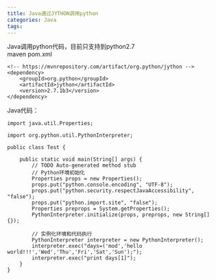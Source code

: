 ```yaml
---
title: Java通过JYTHON调用python
categories: Java
tags: 
---
```

Java调用python代码，目前只支持到python2.7  
maven pom.xml

    
    
    <!-- https://mvnrepository.com/artifact/org.python/jython -->
    <dependency>
        <groupId>org.python</groupId>
        <artifactId>jython</artifactId>
        <version>2.7.1b3</version>
    </dependency>

Java代码：

    
    
    import java.util.Properties;
    
    import org.python.util.PythonInterpreter;
    
    public class Test {
    
    	public static void main(String[] args) {
    		// TODO Auto-generated method stub
    		// Python环境初始化
    		Properties props = new Properties();
    		props.put("python.console.encoding", "UTF-8");
    		props.put("python.security.respectJavaAccessibility", "false");
    		props.put("python.import.site", "false");
    		Properties preprops = System.getProperties();
    		PythonInterpreter.initialize(props, preprops, new String[] {});
    		
    		// 实例化环境和代码执行
    		PythonInterpreter interpreter = new PythonInterpreter();
    		interpreter.exec("days=('mod','hello world!!!','Wed','Thu','Fri','Sat','Sun');");
    		interpreter.exec("print days[1]");
    	}
    }

